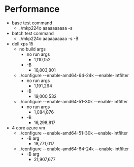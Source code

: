 # Performance

* base test command
  * ./mkp224o aaaaaaaaaa -s
* batch test command
  * ./mkp224o aaaaaaaaaa -s -B
* dell xps 15
  * no build args
    * no run args
      * 1,110,152
    * -B
      * 16,803,801
  * ./configure --enable-amd64-64-24k --enable-intfilter
    * no run args
      * 1,191,264
    * -B
      * 19,000,532
  * ./configure --enable-amd64-51-30k --enable-intfilter
    * no run args
      * 1,084,876
    * -B
      * 16,298,817
* 4 core azure vm
  * ./configure --enable-amd64-51-30k --enable-intfilter
    * -B arg
      * 18,771,017
  * ./configure --enable-amd64-64-24k --enable-intfilter
    * -B arg
      * 21,907,677
